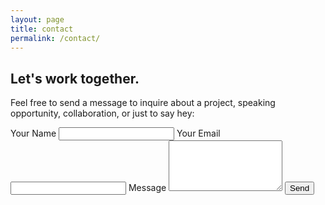 ```yaml
---
layout: page
title: contact
permalink: /contact/
---
```


## Let's work together.

Feel free to send a message to inquire about a project, speaking opportunity, collaboration, or just to say hey:

<form action="https://formspree.io/f/your-form-id" method="POST" class="mt-6 space-y-4">
  <label class="block">
    <span class="text-gray-700">Your Name</span>
    <input type="text" name="name" required class="mt-1 block w-full border rounded-md p-2">
  </label>

  <label class="block">
    <span class="text-gray-700">Your Email</span>
    <input type="email" name="_replyto" required class="mt-1 block w-full border rounded-md p-2">
  </label>

  <label class="block">
    <span class="text-gray-700">Message</span>
    <textarea name="message" rows="5" required class="mt-1 block w-full border rounded-md p-2"></textarea>
  </label>

  <button type="submit" class="px-4 py-2 bg-blue-600 text-white rounded hover:bg-blue-700">
    Send
  </button>
</form>
